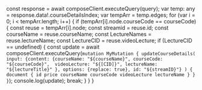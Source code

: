 const response = await composeClient.executeQuery(query);
                var temp: any = response.data!.courseDetailsIndex;
                var tempArr = temp.edges;
                for (var i = 0; i < tempArr.length; i++) {
                    if (tempArr[i].node.courseCode == courseCode) {
                        const reuse = tempArr[i].node;
                        const streamid = reuse.id;
                        const courseName = reuse.courseName;
                        const LectureNames = reuse.lectureName;
                        const LectureCID = reuse.videoLecture;
                        if (LectureCID == undefined) {
                            const update = await composeClient.executeQuery(`
                                mutation MyMutation {
                                    updateCourseDetails(
                                    input: {content: {courseName: "${courseName}", courseCode: "${courseCode}",  videoLecture: "${[CID]}", lectureName: "${lectureTitle}" }, options: {replace: true}, id: "${streamID}"}
                                    ) {
                                        document {
                                            id
                                            price
                                            courseName
                                            courseCode
                                            videoLecture
                                            lectureName
                                            }
                                        }
                                    }
                                `);
                            console.log(update);
                            break;
                        }
                    }
                }
